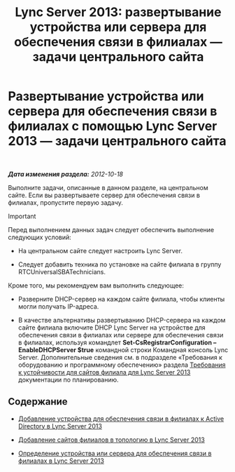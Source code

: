 ﻿---
title: 'Lync Server 2013: развертывание устройства или сервера для обеспечения связи в филиалах — задачи центрального сайта'
TOCTitle: Развертывание устройства или сервера для обеспечения связи в филиалах — задачи центрального сайта
ms:assetid: 0f631a36-fc2e-41cd-8a0d-f27e84f4a89e
ms:mtpsurl: https://technet.microsoft.com/ru-ru/library/Gg398189(v=OCS.15)
ms:contentKeyID: 49308955
ms.date: 05/19/2016
mtps_version: v=OCS.15
ms.translationtype: HT
---

# Развертывание устройства или сервера для обеспечения связи в филиалах с помощью Lync Server 2013 — задачи центрального сайта

 

_**Дата изменения раздела:** 2012-10-18_

Выполните задачи, описанные в данном разделе, на центральном сайте. Если вы развертываете сервер для обеспечения связи в филиалах, пропустите первую задачу.

> [!IMPORTANT]  
> Перед выполнением данных задач следует обеспечить выполнение следующих условий:
> <ul><li><p>На центральном сайте следует настроить Lync Server.</p></li>
> <li><p>Следует добавить техника по установке на сайте филиала в группу RTCUniversalSBATechnicians.</p></li></ul>
> Кроме того, мы рекомендуем вам выполнить следующее:
> <ul><li><p>Разверните DHCP-сервер на каждом сайте филиала, чтобы клиенты могли получать IP-адреса.</p></li>
> <li><p>В качестве альтернативы развертыванию DHCP-сервера на каждом сайте филиала включите DHCP Lync Server на устройстве для обеспечения связи в филиалах или сервере для обеспечения связи в филиалах, используя командлет <strong>Set-CsRegistrarConfiguration –EnableDHCPServer $true</strong> командной строки Командная консоль Lync Server. Дополнительные сведения см. в подразделе «Требования к оборудованию и программному обеспечению» раздела <a href="lync-server-2013-branch-site-resiliency-requirements.md">Требования к устойчивости для сайтов филиала для Lync Server 2013</a> документации по планированию.</p></li></ul>

## Содержание

  - [Добавление устройства для обеспечения связи в филиалах к Active Directory в Lync Server 2013](lync-server-2013-add-a-survivable-branch-appliance-to-active-directory.md)

  - [Добавление сайтов филиалов в топологию в Lync Server 2013](lync-server-2013-add-branch-sites-to-your-topology.md)

  - [Определение устройства или сервера для обеспечения связи в филиалах в Lync Server 2013](lync-server-2013-define-a-survivable-branch-appliance-or-server.md)

